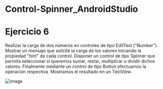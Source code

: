 # Control-Spinner_AndroidStudio
# Ejercicio 6

Realizar la carga de dos números en controles de tipo EditText ("Number"). Mostrar un mensaje que solicite la carga de los valores iniciando la propiedad "hint" de cada control. Disponer un control de tipo Spinner que permita seleccionar si queremos sumar, restar, multiplicar o dividir dichos valores. Finalmente mediante un control de tipo Button efectuamos la operación respectiva. Mostramos el resultado en un TextView.

![image](https://user-images.githubusercontent.com/74840012/220824846-91784f0c-4c3a-4056-947c-6858bb9d01c8.png)

